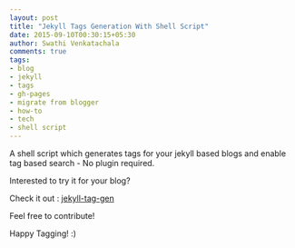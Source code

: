 ```yaml
---
layout: post
title: "Jekyll Tags Generation With Shell Script"
date: 2015-09-10T00:30:15+05:30
author: Swathi Venkatachala
comments: true
tags:
- blog
- jekyll
- tags
- gh-pages
- migrate from blogger
- how-to
- tech
- shell script
---
```


A shell script which generates tags for your jekyll based blogs and enable tag 
based search - No plugin required.

Interested to try it for your blog?

Check it out : [jekyll-tag-gen](https://github.com/SwathiMystery/jekyll-tag-gen#jekyll-tag-gen)

Feel free to contribute!

Happy Tagging! :)
